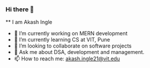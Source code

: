 ### Hi there 👋


** I am Akash Ingle

- 🔭 I’m currently working on MERN development
- 🌱 I’m currently learning CS at VIT, Pune
- 👯 I’m looking to collaborate on software projects
- 💬 Ask me about DSA, development and management.
- 📫 How to reach me: akash.ingle21@vit.edu

